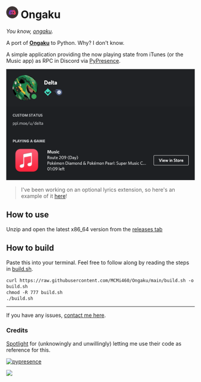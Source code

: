 # ![icon](/images/AppIcon.iconset/icon_32x32.png?raw=true) Ongaku
_You know, [ongaku](https://jisho.org/word/%E9%9F%B3%E6%A5%BD)._

A port of **[Ongaku](https://github.com/spotlightishere/Ongaku)** to Python. Why? I don't know.

A simple application providing the now playing state from iTunes (or the Music app) as RPC in Discord via [PyPresence](https://github.com/qwertyquerty/pypresence).

![screenshot_1](/images/screenshot1.png?raw=true)

> I've been working on an optional lyrics extension, so here's an example of it [here](https://music.mi460.dev/#api=True&lyrics=Ghosted%20DJ%0DDon't%20make%20what%20I%20play%0DPut%20my%20name%20on%20it%20anyway%0DGhosted%20DJ%0DCommissioned%20my%20tunes%0DHit%20the%20charts%20too%0DThat's%20how%20I%20roll%0DIt%20may%20be%20shallow%0DBut%20I'm%20here%20not%20you%0DPay%20them%20cash%0DGet%20new%20tunes%0DSay%20they're%20yours%0DPretend%20you're%20cool&song=Ghosted%20DJ%20(feat.%20Kitty%20Chan)%20[Radio%20Edit]&state=Ghosted%20DJ%20-%20Single%2C%20NeoQor%20%26%20S3RL)!

## How to use
Unzip and open the latest x86_64 version from the [releases tab](https://github.com/MCMi460/Ongaku/releases)
## How to build
Paste this into your terminal. Feel free to follow along by reading the steps in [build.sh](https://raw.githubusercontent.com/MCMi460/Ongaku/main/build.sh).
```
curl https://raw.githubusercontent.com/MCMi460/Ongaku/main/build.sh -o build.sh
chmod -R 777 build.sh
./build.sh
```
---
If you have any issues, [contact me here](https://mi460.dev/bugs).

### Credits
[Spotlight](https://github.com/spotlightishere) for (unknowingly and unwillingly) letting me use their code as reference for this.

[![pypresence](https://img.shields.io/badge/using-pypresence-00bb88.svg?style=for-the-badge&logo=discord&logoWidth=20)](https://github.com/qwertyquerty/pypresence)

<a href="https://github.com/MCMi460"><img src="https://img.shields.io/static/v1?label=MCMi460&amp;message=Github&amp;color=c331d4"></a>

<!--- You found an easter egg! Here's a cookie UwU :totallyrealcookie.png: -->
